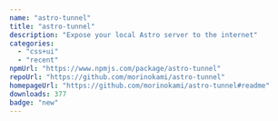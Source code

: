 ```yaml
---
name: "astro-tunnel"
title: "astro-tunnel"
description: "Expose your local Astro server to the internet"
categories:
  - "css+ui"
  - "recent"
npmUrl: "https://www.npmjs.com/package/astro-tunnel"
repoUrl: "https://github.com/morinokami/astro-tunnel"
homepageUrl: "https://github.com/morinokami/astro-tunnel#readme"
downloads: 377
badge: "new"
---
```

